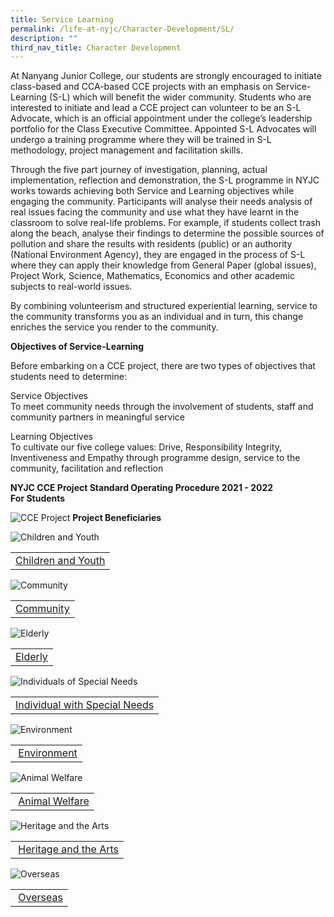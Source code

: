 ```yaml
---
title: Service Learning
permalink: /life-at-nyjc/Character-Development/SL/
description: ""
third_nav_title: Character Development
---
```

At Nanyang Junior College, our students are strongly encouraged to initiate class-based and CCA-based CCE projects with an emphasis on Service-Learning (S-L) which will benefit the wider community. Students who are interested to initiate and lead a CCE project can volunteer to be an S-L Advocate, which is an official appointment under the college’s leadership portfolio for the Class Executive Committee. Appointed S-L Advocates will undergo a training programme where they will be trained in S-L methodology, project management and facilitation skills.

Through the five part journey of investigation, planning, actual implementation, reflection and demonstration, the S-L programme in NYJC works towards achieving both Service and Learning objectives while engaging the community. Participants will analyse their needs analysis of real issues facing the community and use what they have learnt in the classroom to solve real-life problems. For example, if students collect trash along the beach, analyse their findings to determine the possible sources of pollution and share the results with residents (public) or an authority (National Environment Agency), they are engaged in the process of S-L where they can apply their knowledge from General Paper (global issues), Project Work, Science, Mathematics, Economics and other academic subjects to real-world issues. 

By combining volunteerism and structured experiential learning, service to the community transforms you as an individual and in turn, this change enriches the service you render to the community. 

**Objectives of Service-Learning**

Before embarking on a CCE project, there are two types of objectives that students need to determine:

Service Objectives  
To meet community needs through the involvement of students, staff and community partners in meaningful service

Learning Objectives  
To cultivate our five college values: Drive, Responsibility Integrity, Inventiveness and Empathy through programme design, service to the community, facilitation and reflection

**NYJC CCE Project Standard Operating Procedure 2021 - 2022  
For Students**

![CCE Project](/images/NYJC-CCE-Project-Student-SOP-2023-2024.jpg)
**Project Beneficiaries**

![Children and Youth](/images/Children-and-Youth.jpg "Children and Youth")

<table class="ive_eobj_center ives_tab_kosong"><tbody><tr><td><a href="https://nanyangjc.moe.edu.sg/current-nyjcians/character-development/service-learning-nanyang-junior-college-student-initiated-cce-projects/working-with-children-and-youth/">Children and Youth</a></td></tr></tbody></table>

![Community](/images/Community.jpg)

<table class="ive_eobj_center ives_tab_kosong"><tbody><tr><td><a href="https://nanyangjc.moe.edu.sg/current-nyjcians/character-development/service-learning-nanyang-junior-college-student-initiated-cce-projects/working-with-the-community/">Community</a></td></tr></tbody></table>

![Elderly](/images/Elderly.jpg "Elderly")

<table class="ive_eobj_center ives_tab_kosong"><tbody><tr><td><a href="https://nanyangjc.moe.edu.sg/current-nyjcians/character-development/service-learning-nanyang-junior-college-student-initiated-cce-projects/working-with-the-elderly/">Elderly</a></td></tr></tbody></table>

![Individuals of Special Needs](/images/Individuals-of-Special-Needs.jpg "Individuals of Special Needs")

<table class="ive_eobj_center ives_tab_kosong"><tbody><tr><td><a href="https://nanyangjc.moe.edu.sg/current-nyjcians/character-development/service-learning-nanyang-junior-college-student-initiated-cce-projects/working-with-individuals-with-special-needs/">Individual with Special Needs</a></td></tr></tbody></table>

![Environment](/images/Environment.jpg "Environment")

<table class="ive_eobj_center ives_tab_kosong"><tbody><tr><td>&nbsp;<a href="https://nanyangjc.moe.edu.sg/current-nyjcians/character-development/service-learning-nanyang-junior-college-student-initiated-cce-projects/working-for-the-environment/">Environment</a></td></tr></tbody></table>

![Animal Welfare](/images/Animal-Welfare.jpg "Animal Welfare")

<table class="ive_eobj_center ives_tab_kosong"><tbody><tr><td>&nbsp;<a href="https://nanyangjc.moe.edu.sg/current-nyjcians/character-development/service-learning-nanyang-junior-college-student-initiated-cce-projects/working-for-the-welfare-of-the-animals/">Animal Welfare</a></td></tr></tbody></table>

![Heritage and the Arts](/images/Heritage-and-the-Arts.jpg "Heritage and the Arts")

<table class="ive_eobj_center ives_tab_kosong"><tbody><tr><td>&nbsp;<a href="https://nanyangjc.moe.edu.sg/current-nyjcians/character-development/service-learning-nanyang-junior-college-student-initiated-cce-projects/working-on-the-heritage-and-the-arts/">Heritage and the Arts</a></td></tr></tbody></table>

![Overseas](/images/Overseas.jpg "Overseas")

<table class="ive_eobj_center ives_tab_kosong"><tbody><tr><td>&nbsp;<a href="https://nanyangjc.moe.edu.sg/current-nyjcians/character-development/service-learning-nanyang-junior-college-student-initiated-cce-projects/going-overseas-befriending-our-global-partners-and-regional-neighbours/">Overseas</a></td></tr></tbody></table>
